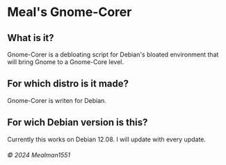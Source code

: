 # Meal's Gnome-Corer

## What is it?

Gnome-Corer is a debloating script for Debian's bloated environment that will bring Gnome to a Gnome-Core level.

## For which distro is it made?

Gnome-Corer is writen for Debian.

## For wich Debian version is this?

Currently this works on Debian 12.08. I will update with every update.

###### © 2024 Mealman1551

